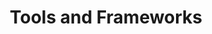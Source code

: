 ---
title: Tools and Frameworks
layout: collection
classes: wide
permalink: /tools-frameworks/
entries_layout: list
collection: tools-frameworks
---